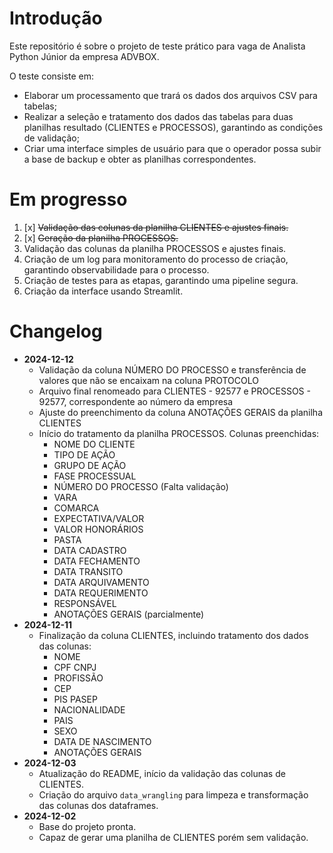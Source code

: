 # Introdução

Este repositório é sobre o projeto de teste prático para vaga de Analista Python Júnior da empresa ADVBOX.

O teste consiste em:
- Elaborar um processamento que trará os dados dos arquivos CSV para tabelas;
- Realizar a seleção e tratamento dos dados das tabelas para duas planilhas resultado (CLIENTES e PROCESSOS), garantindo as condições de validação;
- Criar uma interface simples de usuário para que o operador possa subir a base de backup e obter as planilhas correspondentes.

# Em progresso

1. [x] ~~Validação das colunas da planilha CLIENTES e ajustes finais.~~
2. [x] ~~Geração da planilha PROCESSOS.~~
3. Validação das colunas da planilha PROCESSOS e ajustes finais.
4. Criação de um log para monitoramento do processo de criação, garantindo observabilidade para o processo.
5. Criação de testes para as etapas, garantindo uma pipeline segura.
6. Criação da interface usando Streamlit.

# Changelog

- **2024-12-12**
    - Validação da coluna NÚMERO DO PROCESSO e transferência de valores que não se encaixam na coluna PROTOCOLO
    - Arquivo final renomeado para CLIENTES - 92577 e PROCESSOS - 92577, correspondente ao número da empresa
    - Ajuste do preenchimento da coluna ANOTAÇÕES GERAIS da planilha CLIENTES
    - Início do tratamento da planilha PROCESSOS. Colunas preenchidas:
        - NOME DO CLIENTE
        - TIPO DE AÇÃO
        - GRUPO DE AÇÃO
        - FASE PROCESSUAL
        - NÚMERO DO PROCESSO (Falta validação)
        - VARA
        - COMARCA
        - EXPECTATIVA/VALOR
        - VALOR HONORÁRIOS
        - PASTA
        - DATA CADASTRO
        - DATA FECHAMENTO
        - DATA TRANSITO
        - DATA ARQUIVAMENTO
        - DATA REQUERIMENTO
        - RESPONSÁVEL
        - ANOTAÇÕES GERAIS (parcialmente)
- **2024-12-11**
    - Finalização da coluna CLIENTES, incluindo tratamento dos dados das colunas:
        - NOME
        - CPF CNPJ
        - PROFISSÃO
        - CEP
        - PIS PASEP
        - NACIONALIDADE
        - PAIS
        - SEXO
        - DATA DE NASCIMENTO
        - ANOTAÇÕES GERAIS
- **2024-12-03**
    - Atualização do README, início da validação das colunas de CLIENTES.
    - Criação do arquivo `data_wrangling` para limpeza e transformação das colunas dos dataframes.
- **2024-12-02**
    - Base do projeto pronta.
    - Capaz de gerar uma planilha de CLIENTES porém sem validação.




